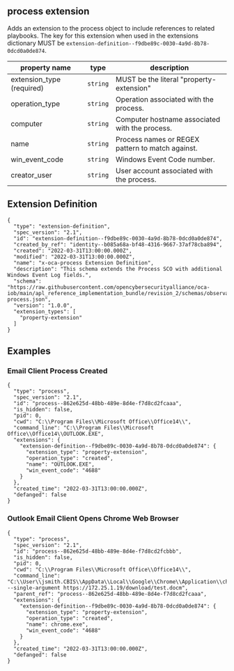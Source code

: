 ## process extension

Adds an extension to the process object to include references to related playbooks. The key for this extension when used in the extensions dictionary MUST be `extension-definition--f9dbe89c-0030-4a9d-8b78-0dcd0a0de874`.

| property name | type | description |
| -- | -- | -- |
| extension_type (required) | `string` | MUST be the literal "property-extension"
| operation_type | `string` | Operation associated with the process.
| computer | `string` | Computer hostname associated with the process.
| name | `string` | Process names or REGEX pattern to match against.
| win_event_code | `string` | Windows Event Code number.
| creator_user | `string` | User account associated with the process.

## Extension Definition

```
{
  "type": "extension-definition",
  "spec_version": "2.1",
  "id": "extension-definition--f9dbe89c-0030-4a9d-8b78-0dcd0a0de874",
  "created_by_ref": "identity--b085a68a-bf48-4316-9667-37af78cba894",
  "created": "2022-03-31T13:00:00.000Z",
  "modified": "2022-03-31T13:00:00.000Z",
  "name": "x-oca-process Extension Definition",
  "description": "This schema extends the Process SCO with additional Windows Event Log fields.",
  "schema": "https://raw.githubusercontent.com/opencybersecurityalliance/oca-iob/main/apl_reference_implementation_bundle/revision_2/schemas/observables/extended-process.json",
  "version": "1.0.0",
  "extension_types": [
    "property-extension"
  ]
}
```

## Examples

### Email Client Process Created

```
{
  "type": "process",
  "spec_version": "2.1",
  "id": "process--862e625d-48bb-489e-8d4e-f7d8cd2fcaaa",
  "is_hidden": false,
  "pid": 0,
  "cwd": "C:\\Program Files\\Microsoft Office\\Office14\\",
  "command_line": "C:\\Program Files\\Microsoft Office\\Office14\\OUTLOOK.EXE",
  "extensions": {
    "extension-definition--f9dbe89c-0030-4a9d-8b78-0dcd0a0de874": {
      "extension_type": "property-extension",
      "operation_type": "created",
      "name": "OUTLOOK.EXE",
      "win_event_code": "4688"
    }
  },
  "created_time": "2022-03-31T13:00:00.000Z",
  "defanged": false
}
```

### Outlook Email Client Opens Chrome Web Browser

```
{
  "type": "process",
  "spec_version": "2.1",
  "id": "process--862e625d-48bb-489e-8d4e-f7d8cd2fcbbb",
  "is_hidden": false,
  "pid": 0,
  "cwd": "C:\\Program Files\\Microsoft Office\\Office14\\",
  "command_line": "C:\\User\\jsmith.CBIS\\AppData\\Local\\Google\\Chrome\\Application\\chrome.exe --single-argument https://172.25.1.19/download/test.docm",
  "parent_ref": "process--862e625d-48bb-489e-8d4e-f7d8cd2fcaaa",
  "extensions": {
    "extension-definition--f9dbe89c-0030-4a9d-8b78-0dcd0a0de874": {
      "extension_type": "property-extension",
      "operation_type": "created",
      "name": chrome.exe",
      "win_event_code": "4688"
    }
  },
  "created_time": "2022-03-31T13:00:00.000Z",
  "defanged": false
}
```
